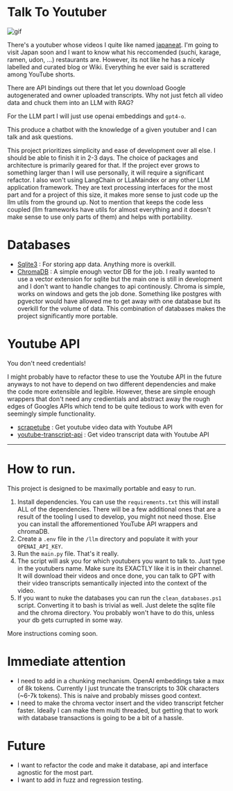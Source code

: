 # Talk To Youtuber

![gif](https://github.com/FardinAhsan146/TalkToYoutuber/blob/master/docs/talk_to_youtuber-Trim-Trimonline-video-cutter.com-ezgif.com-video-to-gif-converter.gif)

There's a youtuber whose videos I quite like named [japaneat](https://www.youtube.com/@japaneat). I'm going to visit Japan soon and I want to know what his reccomended (suchi, karage, ramen, udon, ...) restaurants are. However, its not like he has a nicely labelled and curated blog or Wiki. Everything he ever said is scrattered among YouTube shorts. 

There are API bindings out there that let you download Google autogenerated and owner uploaded transcripts. Why not just fetch all video data and chuck them into an LLM with RAG? 

For the LLM part I will just use openai embeddings and `gpt4-o`. 

This produce a chatbot with the knowledge of a given youtuber and I can talk and ask questions. 

This project prioritizes simplicity and ease of development over all else. I should be able to finish it in 2-3 days. The choice of packages and architecture is primarily geared for that. If the project ever grows to something larger than I will use personally, it will require a significant refactor. I also won't using LangChain or LLaMaindex or any other LLM application framework. They are text processing interfaces for the most part and for a project of this size, it makes more sense to just code up the llm utils from the ground up. Not to mention that keeps the code less coupled (llm frameworks have utils for almost everything and it doesn't make sense to use only parts of them) and helps with portability. 

# Databases
* [Sqlite3](https://sqlite.org/) : For storing app data. Anything more is overkill. 
* [ChromaDB](https://www.trychroma.com/) : A simple enough vector DB for the job. I really wanted to use a vector extension for sqlite but the main one is still in development and I don't want to handle changes to api continously. Chroma is simple, works on windows and gets the job done. Something like postgres with pgvector would have allowed me to get away with one database but its overkill for the volume of data. This combination of databases makes the project significantly more portable. 

# Youtube API 

You don't need credentials! 

I might probably have to refactor these to use the Youtube API in the future anyways to not have to depend on two different dependencies and make the code more extensible and legible. However, these are simple enough wrappers that don't need any credientials and abstract away the rough edges of Googles APIs which tend to be quite tedious to work with even for seemingly simple functionality.  

* [scrapetube](https://scrapetube.readthedocs.io/en/latest/) : Get youtube video data with Youtube API 
* [youtube-transcript-api](https://pypi.org/project/youtube-transcript-api/) : Get video transcript data with Youtube API 

----

# How to run. 

This project is designed to be maximally portable and easy to run. 

1. Install dependencies. You can use the `requirements.txt` this will install ALL of the dependencies. There will be a few additional ones that are a result of the tooling I used to develop, you might not need those. Else you can install the afforementioned YouTube API wrappers and chromaDB. 
2. Create a `.env` file in the `/llm` directory and populate it with your `OPENAI_API_KEY`. 
3. Run the `main.py` file. That's it really. 
4. The script will ask you for which youtubers you want to talk to. Just type in the youtubers name. Make sure its EXACTLY like it is in their channel. It will download their videos and once done, you can talk to GPT with their video transcripts semantically injected into the context of the video. 
5. If you want to nuke the databases you can run the `clean_databases.ps1` script. Converting it to bash is trivial as well. Just delete the sqlite file and the chroma directory. You probably won't have to do this, unless your db gets currupted in some way. 

More instructions coming soon.

# Immediate attention 

* I need to add in a chunking mechanism. OpenAI embeddings take a max of 8k tokens. Currently I just truncate the transcripts to 30k characters (~6-7k tokens). This is naive and probably misses good context. 
* I need to make the chroma vector insert and the video transcript fetcher faster. Ideally I can make them multi threaded, but getting that to work with database transactions is going to be a bit of a hassle. 

# Future

* I want to refactor the code and make it database, api and interface agnostic for the most part. 
* I want to add in fuzz and regression testing.